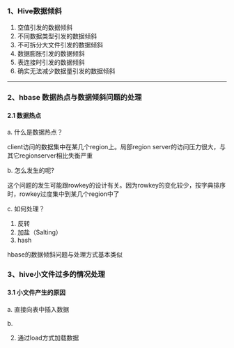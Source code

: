 ### 1、Hive数据倾斜

1. 空值引发的数据倾斜
2. 不同数据类型引发的数据倾斜
3. 不可拆分大文件引发的数据倾斜
4. 数据膨胀引发的数据倾斜
5. 表连接时引发的数据倾斜
6. 确实无法减少数据量引发的数据倾斜

---

### 2、hbase 数据热点与数据倾斜问题的处理

#### 2.1 数据热点

a. 什么是数据热点？

client访问的数据集中在某几个region上。局部region server的访问压力很大，与其它regionserver相比失衡严重

b. 怎么发生的呢?

这个问题的发生可能跟rowkey的设计有关。因为rowkey的变化较少，按字典排序时，rowkey过度集中到某几个region中了

c. 如何处理？

1. 反转
2. 加盐（Salting）
3. hash

hbase的数据倾斜问题与处理方式基本类似

### 3、hive小文件过多的情况处理

#### 3.1 小文件产生的原因

a.  直接向表中插入数据

b. 

2. 通过load方式加载数据
